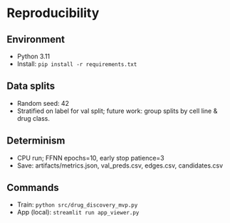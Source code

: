 # Reproducibility

## Environment
- Python 3.11
- Install: `pip install -r requirements.txt`

## Data splits
- Random seed: 42
- Stratified on label for val split; future work: group splits by cell line & drug class.

## Determinism
- CPU run; FFNN epochs=10, early stop patience=3
- Save: artifacts/metrics.json, val_preds.csv, edges.csv, candidates.csv

## Commands
- Train: `python src/drug_discovery_mvp.py`
- App (local): `streamlit run app_viewer.py`
